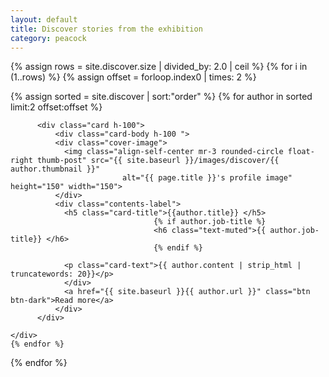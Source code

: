 ```yaml
---
layout: default
title: Discover stories from the exhibition
category: peacock
---
```

{% assign rows = site.discover.size | divided_by: 2.0 | ceil %}
{% for i in (1..rows) %}
  {% assign offset = forloop.index0 | times: 2 %}
  <div class="row">
  {% assign sorted = site.discover | sort:"order" %}
  {% for author in sorted limit:2 offset:offset %}
     <div class="col-md-6 mt-3">

          <div class="card h-100">
              <div class="card-body h-100 ">
              <div class="cover-image">
                <img class="align-self-center mr-3 rounded-circle float-right thumb-post" src="{{ site.baseurl }}/images/discover/{{ author.thumbnail }}"
                             alt="{{ page.title }}'s profile image" height="150" width="150">
              </div>
              <div class="contents-label">
                <h5 class="card-title">{{author.title}} </h5>
                                    {% if author.job-title %}
                                    <h6 class="text-muted">{{ author.job-title}} </h6>
                                    {% endif %}

                <p class="card-text">{{ author.content | strip_html | truncatewords: 20}}</p>
                </div>
                <a href="{{ site.baseurl }}{{ author.url }}" class="btn btn-dark">Read more</a>
              </div>
          </div>

    </div>
    {% endfor %}
  </div>
{% endfor %}
